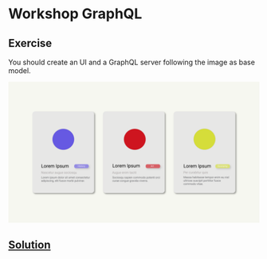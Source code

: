 # Workshop GraphQL

## Exercise

You should create an UI and a GraphQL server following the image as base model.

<p align="center">
  <img width="800" src="https://github.com/moove-it/workshop-grahpql/blob/master/exercise.png?raw=true" alt="Exercise"/>
</p>

## [Solution](https://github.com/moove-it/workshop-graphql/tree/add/solution)


